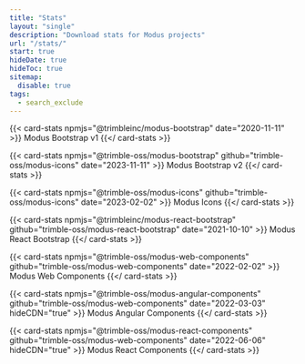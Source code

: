 ```yaml
---
title: "Stats"
layout: "single"
description: "Download stats for Modus projects"
url: "/stats/"
start: true
hideDate: true
hideToc: true
sitemap:
  disable: true
tags:
  - search_exclude
---
```


<style>
  main a:after {
   content: none !important;
  }
  .menu-right {
    display: none !important;
    opacity: 0 !important;
    visibility: hidden !important;
  }
  main .btn-outline-dark {
    display: none !important;
  }
</style>

<div class="row">

{{< card-stats npmjs="@trimbleinc/modus-bootstrap" date="2020-11-11" >}}
Modus Bootstrap v1
{{</ card-stats >}}

{{< card-stats npmjs="@trimble-oss/modus-bootstrap" github="trimble-oss/modus-icons" date="2023-11-11" >}}
Modus Bootstrap v2
{{</ card-stats >}}

{{< card-stats npmjs="@trimble-oss/modus-icons" github="trimble-oss/modus-icons" date="2023-02-02" >}}
Modus Icons
{{</ card-stats >}}

{{< card-stats npmjs="@trimbleinc/modus-react-bootstrap" github="trimble-oss/modus-react-bootstrap" date="2021-10-10" >}}
Modus React Bootstrap
{{</ card-stats >}}

{{< card-stats npmjs="@trimble-oss/modus-web-components" github="trimble-oss/modus-web-components" date="2022-02-02" >}}
Modus Web Components
{{</ card-stats >}}

{{< card-stats npmjs="@trimble-oss/modus-angular-components" github="trimble-oss/modus-web-components" date="2022-03-03" hideCDN="true" >}}
Modus Angular Components
{{</ card-stats >}}

{{< card-stats npmjs="@trimble-oss/modus-react-components" github="trimble-oss/modus-web-components" date="2022-06-06" hideCDN="true" >}}
Modus React Components
{{</ card-stats >}}

</div>

<style data-pagefind-ignore>
a[href^="https://github.com"]::after {
  display: none !important;
  width: 0 !important;
}
</style>
